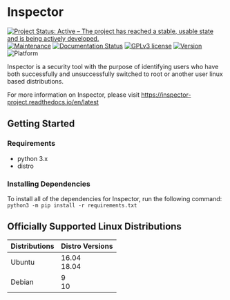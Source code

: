 # Inspector

[![Project Status: Active – The project has reached a stable, usable state and is being actively developed.](https://www.repostatus.org/badges/latest/active.svg)](https://www.repostatus.org/#active)
[![Maintenance](https://img.shields.io/maintenance/yes/2020)](https://github.com/StrangeRanger/inspector/graphs/commit-activity)
[![Documentation Status](https://readthedocs.org/projects/inspector-project/badge/?version=latest)](https://inspector-project.readthedocs.io/en/latest/?badge=latest)
[![GPLv3 license](https://img.shields.io/badge/License-GPLv2-blue.svg)](http://perso.crans.org/besson/LICENSE.html)
[![Version](https://img.shields.io/github/v/release/StrangeRanger/inspector)](https://github.com/StrangeRanger/inspector/releases/latest)
![Platform](https://img.shields.io/badge/platform-linux-lightgrey)

Inspector is a security tool with the purpose of identifying users who have both successfully and unsuccessfully switched to root or another user linux based distributions.

For more information on Inspector, please visit https://inspector-project.readthedocs.io/en/latest

## Getting Started

### Requirements

* python 3.x
* distro

### Installing Dependencies

To install all of the dependencies for Inspector, run the following command: `python3 -m pip install -r requirements.txt`

## Officially Supported Linux Distributions

| Distributions | Distro Versions |
|---------------|-----------------|
| Ubuntu        | 16.04<br>18.04  |
| Debian        | 9<br>10         |
